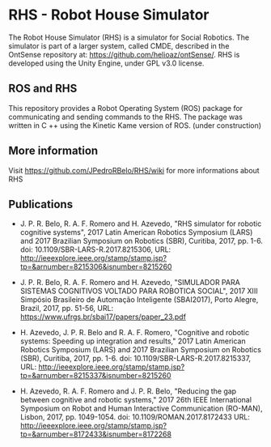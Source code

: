 # RHS - Robot House Simulator

The Robot House Simulator (RHS) is a simulator for Social Robotics. The simulator is part of a larger system, called CMDE, described in the OntSense repository at: https://github.com/helioaz/ontSense/. RHS is developed using the Unity Engine, under GPL v3.0 license.

## ROS and RHS

This repository provides a Robot Operating System (ROS) package for communicating and sending commands to the RHS. The package was written in C ++ using the Kinetic Kame version of ROS. (under construction)

## More information

Visit https://github.com/JPedroRBelo/RHS/wiki for more informations about RHS


## Publications

- J. P. R. Belo, R. A. F. Romero and H. Azevedo, "RHS simulator for robotic cognitive systems", 2017 Latin American Robotics Symposium (LARS) and 2017 Brazilian Symposium on Robotics (SBR), Curitiba, 2017, pp. 1-6.
doi: 10.1109/SBR-LARS-R.2017.8215306, URL: http://ieeexplore.ieee.org/stamp/stamp.jsp?tp=&arnumber=8215306&isnumber=8215260

- J. P. R. Belo, R. A. F. Romero and H. Azevedo, "SIMULADOR PARA SISTEMAS COGNITIVOS VOLTADO PARA ROBOTICA SOCIAL", 2017 XIII Simpósio Brasileiro de Automação Inteligente (SBAI2017), Porto Alegre, Brazil, 2017, pp. 51-56, URL: https://www.ufrgs.br/sbai17/papers/paper_23.pdf

- H. Azevedo, J. P. R. Belo and R. A. F. Romero, "Cognitive and robotic systems: Speeding up integration and results," 2017 Latin American Robotics Symposium (LARS) and 2017 Brazilian Symposium on Robotics (SBR), Curitiba, 2017, pp. 1-6.
doi: 10.1109/SBR-LARS-R.2017.8215337, URL: http://ieeexplore.ieee.org/stamp/stamp.jsp?tp=&arnumber=8215337&isnumber=8215260

- H. Azevedo, R. A. F. Romero and J. P. R. Belo, "Reducing the gap between cognitive and robotic systems," 2017 26th IEEE International Symposium on Robot and Human Interactive Communication (RO-MAN), Lisbon, 2017, pp. 1049-1054.
doi: 10.1109/ROMAN.2017.8172433
URL: http://ieeexplore.ieee.org/stamp/stamp.jsp?tp=&arnumber=8172433&isnumber=8172268



